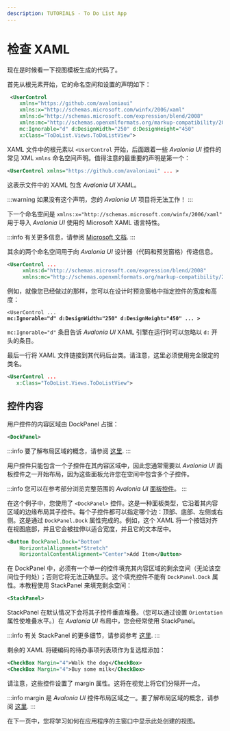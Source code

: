 ```yaml
---
description: TUTORIALS - To Do List App
---
```


# 检查 XAML

现在是时候看一下视图模板生成的代码了。

首先从根元素开始，它的命名空间和设置的声明如下：

```xml
 <UserControl 
    xmlns="https://github.com/avaloniaui"
    xmlns:x="http://schemas.microsoft.com/winfx/2006/xaml"
    xmlns:d="http://schemas.microsoft.com/expression/blend/2008"
    xmlns:mc="http://schemas.openxmlformats.org/markup-compatibility/2006"
    mc:Ignorable="d" d:DesignWidth="250" d:DesignHeight="450"
    x:Class="ToDoList.Views.ToDoListView">
```
XAML 文件中的根元素以 `<UserControl` 开始，后面跟着一些 _Avalonia UI_ 控件的常见 XML `xmlns` 命名空间声明。值得注意的最重要的声明是第一个：

```xml
<UserControl xmlns="https://github.com/avaloniaui" ... >
```

这表示文件中的 XAML 包含 _Avalonia UI_ XAML。

:::warning
如果没有这个声明，您的 _Avalonia UI_ 项目将无法工作！
:::

下一个命名空间是 `xmlns:x="http://schemas.microsoft.com/winfx/2006/xaml"` 用于导入 _Avalonia UI_ 使用的 Microsoft XAML 语言特性。

:::info
有关更多信息，请参阅 [Microsoft 文档](https://learn.microsoft.com/en-us/dotnet/desktop/xaml-services/namespace-language-features).
:::

其余的两个命名空间用于向 _Avalonia UI_ 设计器（代码和预览窗格）传递信息。

```xml
<UserControl ...
     xmlns:d="http://schemas.microsoft.com/expression/blend/2008"
     xmlns:mc="http://schemas.openxmlformats.org/markup-compatibility/2006" ... > 
```

例如，就像您已经做过的那样，您可以在设计时预览窗格中指定控件的宽度和高度：

<pre class="language-xml"><code class="lang-xml">&#x3C;UserControl ...
<strong>mc:Ignorable="d" d:DesignWidth="250" d:DesignHeight="450" ... ></strong></code></pre>

`mc:Ignorable="d"` 条目告诉 _Avalonia UI_ XAML 引擎在运行时可以忽略以 `d:` 开头的条目。

最后一行将 XAML 文件链接到其代码后台类。请注意，这里必须使用完全限定的类名。

```xml
<UserControl ...
   x:Class="ToDoList.Views.ToDoListView">
```

## 控件内容

用户控件的内容区域由 DockPanel 占据：

```xml
<DockPanel>
```

:::info
要了解布局区域的概念，请参阅 [这里](../../concepts/layout/layout-zones).
:::

用户控件只能包含一个子控件在其内容区域中，因此您通常需要以 _Avalonia UI_ 面板控件之一开始布局，因为这些面板允许您在空间中包含多个子控件。

:::info
您可以在参考部分浏览完整范围的 _Avalonia UI_ [面板控件](../../reference/controls/panel.md)。
:::

在这个例子中，您使用了 `<DockPanel>` 控件。这是一种面板类型，它沿着其内容区域的边缘布局其子控件。每个子控件都可以指定哪个边：顶部、底部、左侧或右侧。这是通过 `DockPanel.Dock` 属性完成的。例如，这个 XAML 将一个按钮对齐在视图底部，并且它会被拉伸以适合宽度，并且它的文本居中。

```xml
<Button DockPanel.Dock="Bottom"
    HorizontalAlignment="Stretch"
    HorizontalContentAlignment="Center">Add Item</Button>
```

在 DockPanel 中，必须有一个单一的控件填充其内容区域的剩余空间（无论该空间位于何处）；否则它将无法正确显示。这个填充控件不能有 `DockPanel.Dock` 属性。本教程使用 StackPanel 来填充剩余空间：

```xml
<StackPanel>
```

StackPanel 在默认情况下会将其子控件垂直堆叠。（您可以通过设置 `Orientation` 属性使堆叠水平。）在 _Avalonia UI_ 布局中，您会经常使用 StackPanel。

:::info
有关 StackPanel 的更多细节，请参阅参考 [这里](../../reference/controls/stackpanel.md).
:::

剩余的 XAML 将硬编码的待办事项列表项作为复选框添加：

```xml
<CheckBox Margin="4">Walk the dog</CheckBox>
<CheckBox Margin="4">Buy some milk</CheckBox>
```

请注意，这些控件设置了 margin 属性。这将在视觉上将它们分隔开一点。

:::info
margin 是 _Avalonia UI_ 控件布局区域之一。要了解布局区域的概念，请参阅 [这里](../../concepts/layout/layout-zones).
:::

在下一页中，您将学习如何在应用程序的主窗口中显示此处创建的视图。
